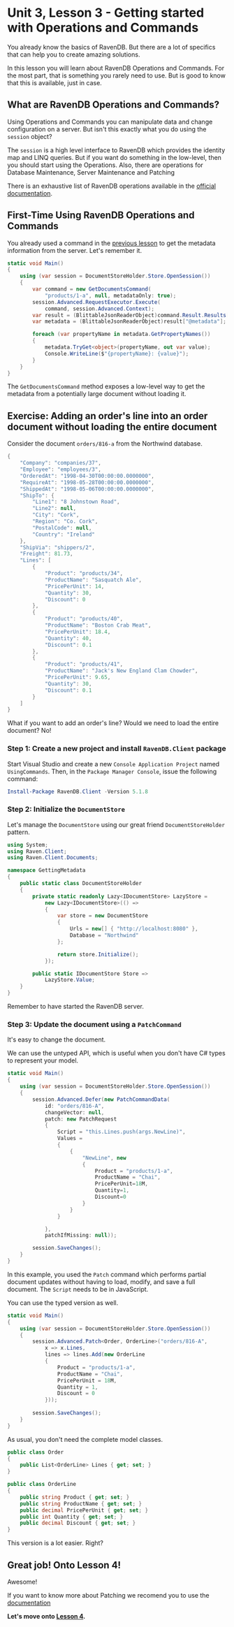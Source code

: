 # Unit 3, Lesson 3 - Getting started with Operations and Commands

You already know the basics of RavenDB. But
there are a lot of specifics that can help you to create amazing solutions.

In this lesson you will learn about RavenDB Operations and Commands. For the most part, that is
something you rarely need to use. But is good to know that this is available, just
in case.

## What are RavenDB Operations and Commands?

Using Operations and Commands you can manipulate data and change
configuration on a server. But isn't this exactly what you do using
the `session` object?

The `session` is a high level interface to RavenDB which provides the identity map
and LINQ queries. But if you want do something in the low-level, then you should
start using the Operations. Also, there are operations for Database Maintenance, Server Maintenance and Patching

There is an exhaustive list of RavenDB operations available in the [official documentation](https://ravendb.net/docs/article-page/4.0/csharp/client-api/operations/what-are-operations).

## First-Time Using RavenDB Operations and Commands

You already used a command in the [previous lesson](../lesson1/README.md) to get
the metadata information from the server. Let's remember it.

````csharp
static void Main()
{
    using (var session = DocumentStoreHolder.Store.OpenSession())
    {
        var command = new GetDocumentsCommand(
            "products/1-a", null, metadataOnly: true);
        session.Advanced.RequestExecutor.Execute(
            command, session.Advanced.Context);
        var result = (BlittableJsonReaderObject)command.Result.Results[0];
        var metadata = (BlittableJsonReaderObject)result["@metadata"];

        foreach (var propertyName in metadata.GetPropertyNames())
        {
            metadata.TryGet<object>(propertyName, out var value);
            Console.WriteLine($"{propertyName}: {value}");
        }
    }
}
````

The `GetDocumentsCommand` method exposes a low-level way to get the metadata from a potentially large document without loading it.

## Exercise: Adding an order's line into an order document without loading the entire document

Consider the document `orders/816-a` from the Northwind database.

````csharp
{
    "Company": "companies/37",
    "Employee": "employees/3",
    "OrderedAt": "1998-04-30T00:00:00.0000000",
    "RequireAt": "1998-05-28T00:00:00.0000000",
    "ShippedAt": "1998-05-06T00:00:00.0000000",
    "ShipTo": {
        "Line1": "8 Johnstown Road",
        "Line2": null,
        "City": "Cork",
        "Region": "Co. Cork",
        "PostalCode": null,
        "Country": "Ireland"
    },
    "ShipVia": "shippers/2",
    "Freight": 81.73,
    "Lines": [
        {
            "Product": "products/34",
            "ProductName": "Sasquatch Ale",
            "PricePerUnit": 14,
            "Quantity": 30,
            "Discount": 0
        },
        {
            "Product": "products/40",
            "ProductName": "Boston Crab Meat",
            "PricePerUnit": 18.4,
            "Quantity": 40,
            "Discount": 0.1
        },
        {
            "Product": "products/41",
            "ProductName": "Jack's New England Clam Chowder",
            "PricePerUnit": 9.65,
            "Quantity": 30,
            "Discount": 0.1
        }
    ]
}
````

What if you want to add an order's line? Would we need to load the entire document? No!

### Step 1: Create a new project and install `RavenDB.Client` package

Start Visual Studio and create a new `Console Application Project` named
`UsingCommands`. Then, in the `Package Manager Console`, issue the following
command:

```powershell
Install-Package RavenDB.Client -Version 5.1.8
```

### Step 2: Initialize the `DocumentStore`

Let's manage the `DocumentStore` using our great friend `DocumentStoreHolder` pattern.  

````csharp
using System;
using Raven.Client;
using Raven.Client.Documents;

namespace GettingMetadata
{
    public static class DocumentStoreHolder
    {
        private static readonly Lazy<IDocumentStore> LazyStore =
            new Lazy<IDocumentStore>(() =>
            {
                var store = new DocumentStore
                {
                    Urls = new[] { "http://localhost:8080" },
                    Database = "Northwind"
                };

                return store.Initialize();
            });

        public static IDocumentStore Store =>
            LazyStore.Value;
    }
}
````

Remember to have started the RavenDB server.

### Step 3: Update the document using a `PatchCommand`

It's easy to change the document.

We can use the untyped API, which is useful when you don't have 
C# types to represent your model.

````csharp
static void Main()
{
    using (var session = DocumentStoreHolder.Store.OpenSession())
    {
        session.Advanced.Defer(new PatchCommandData(
            id: "orders/816-A",
            changeVector: null,
            patch: new PatchRequest
            {
                Script = "this.Lines.push(args.NewLine)",
                Values =
                {
                    {
                        "NewLine", new 
                        {
                            Product = "products/1-a",
                            ProductName = "Chai",
                            PricePerUnit=18M,
                            Quantity=1,
                            Discount=0
                        }
                    }
                }

            },
            patchIfMissing: null));

        session.SaveChanges();
    }
}
````

In this example, you used the `Patch` command which performs partial document updates without having to load,
modify, and save a full document. The `Script` needs to be in JavaScript.  

You can use the typed version as well.

```csharp
static void Main()
{
    using (var session = DocumentStoreHolder.Store.OpenSession())
    {
        session.Advanced.Patch<Order, OrderLine>("orders/816-A",
            x => x.Lines,
            lines => lines.Add(new OrderLine
            {
                Product = "products/1-a",
                ProductName = "Chai",
                PricePerUnit = 18M,
                Quantity = 1,
                Discount = 0
            }));
                
        session.SaveChanges();
    }
}
```
As usual, you don't need the complete model classes.
```csharp
public class Order
{
    public List<OrderLine> Lines { get; set; }
}

public class OrderLine
{
    public string Product { get; set; }
    public string ProductName { get; set; }
    public decimal PricePerUnit { get; set; }
    public int Quantity { get; set; }
    public decimal Discount { get; set; }
}
```


This version is a lot easier. Right?

## Great job! Onto Lesson 4!

Awesome! 

If you want to know more about Patching we recomend you to use the [documentation](https://ravendb.net/docs/article-page/4.0/csharp/client-api/operations/patching/single-document)

**Let's move onto [Lesson 4](../lesson4/README.md).**
